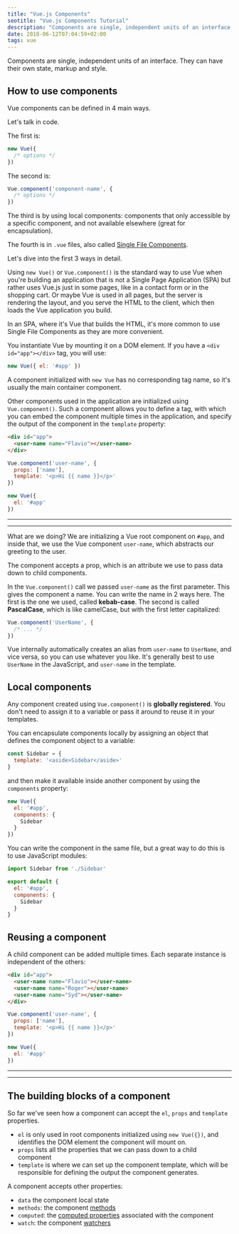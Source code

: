 ```yaml
---
title: "Vue.js Components"
seotitle: "Vue.js Components Tutorial"
description: "Components are single, independent units of an interface. They can have their own state, markup and style."
date: 2018-06-12T07:04:59+02:00
tags: vue
---
```


Components are single, independent units of an interface. They can have their own state, markup and style.

## How to use components

Vue components can be defined in 4 main ways.

Let's talk in code.

The first is:

```js
new Vue({
  /* options */
})
```

The second is:

```js
Vue.component('component-name', {
  /* options */
})
```

The third is by using local components: components that only accessible by a specific component, and not available elsewhere (great for encapsulation).

The fourth is in `.vue` files, also called [Single File Components](/vue-single-file-components/).

Let's dive into the first 3 ways in detail.

Using `new Vue()` or `Vue.component()` is the standard way to use Vue when you're building an application that is not a Single Page Application (SPA) but rather uses Vue.js just in some pages, like in a contact form or in the shopping cart. Or maybe Vue is used in all pages, but the server is rendering the layout, and you serve the HTML to the client, which then loads the Vue application you build.

In an SPA, where it's Vue that builds the HTML, it's more common to use Single File Components as they are more convenient.

You instantiate Vue by mounting it on a DOM element. If you have a `<div id="app"></div>` tag, you will use:

```js
new Vue({ el: '#app' })
```

A component initialized with `new Vue` has no corresponding tag name, so it's usually the main container component.

Other components used in the application are initialized using `Vue.component()`. Such a component allows you to define a tag, with which you can embed the component multiple times in the application, and specify the output of the component in the `template` property:

```html
<div id="app">
  <user-name name="Flavio"></user-name>
</div>
```

```js
Vue.component('user-name', {
  props: ['name'],
  template: '<p>Hi {{ name }}</p>'
})

new Vue({
  el: '#app'
})
```

<div class="web-only">
<hr>

<script async src="//jsfiddle.net/flaviocopes/nvgedhq4/embed/js,html,result/"></script>

<hr>
</div>

What are we doing? We are initializing a Vue root component on `#app`, and inside that, we use the Vue component `user-name`, which abstracts our greeting to the user.

The component accepts a prop, which is an attribute we use to pass data down to child components.

In the `Vue.component()` call we passed `user-name` as the first parameter. This gives the component a name. You can write the name in 2 ways here. The first is the one we used, called **kebab-case**. The second is called **PascalCase**, which is like camelCase, but with the first letter capitalized:

```js
Vue.component('UserName', {
  /* ... */
})
```

Vue internally automatically creates an alias from `user-name` to `UserName`, and vice versa, so you can use whatever you like. It's generally best to use `UserName` in the JavaScript, and `user-name` in the template.

## Local components

Any component created using `Vue.component()` is **globally registered**. You don't need to assign it to a variable or pass it around to reuse it in your templates.

You can encapsulate components locally by assigning an object that defines the component object to a variable:

```js
const Sidebar = {
  template: '<aside>Sidebar</aside>'
}
```

and then make it available inside another component by using the `components` property:

```js
new Vue({
  el: '#app',
  components: {
    Sidebar
  }
})
```

You can write the component in the same file, but a great way to do this is to use JavaScript modules:

```js
import Sidebar from './Sidebar'

export default {
  el: '#app',
  components: {
    Sidebar
  }
}
```

## Reusing a component

A child component can be added multiple times. Each separate instance is independent of the others:

```html
<div id="app">
  <user-name name="Flavio"></user-name>
  <user-name name="Roger"></user-name>
  <user-name name="Syd"></user-name>
</div>
```

```js
Vue.component('user-name', {
  props: ['name'],
  template: '<p>Hi {{ name }}</p>'
})

new Vue({
  el: '#app'
})
```


<div class="web-only">
<hr>

<script async src="//jsfiddle.net/flaviocopes/3kebv908/embed/js,html,result/"></script>

<hr>
</div>

## The building blocks of a component

So far we've seen how a component can accept the `el`, `props` and `template` properties.

- `el` is only used in root components initialized using `new Vue({})`, and identifies the DOM element the component will mount on.
- `props` lists all the properties that we can pass down to a child component
- `template` is where we can set up the component template, which will be responsible for defining the output the component generates.

A component accepts other properties:

- `data` the component local state
- `methods`: the component [methods](/vue-methods/)
- `computed`: the [computed properties](/vue-computed-properties/) associated with the component
- `watch`: the component [watchers](/vue-watchers/)
